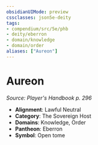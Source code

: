 ```yaml
---
obsidianUIMode: preview
cssclasses: json5e-deity
tags:
- compendium/src/5e/phb
- deity/eberron
- domain/knowledge
- domain/order
aliases: ["Aureon"]
---
```

# Aureon
*Source: Player's Handbook p. 296* 

- **Alignment**: Lawful Neutral
- **Category**: The Sovereign Host
- **Domains**: Knowledge, Order
- **Pantheon**: Eberron
- **Symbol**: Open tome